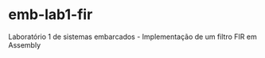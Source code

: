 emb-lab1-fir
============

Laboratório 1 de sistemas embarcados - Implementação de um filtro FIR em Assembly
